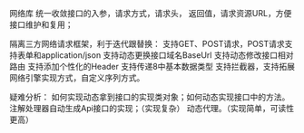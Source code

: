 网络库
统一收敛接口的入参，请求方式，请求头， 返回值，请求资源URL，方便接口维护和复用；

隔离三方网络请求框架，利于迭代跟替换：
支持GET、POST请求，POST请求支持表单和application/json
支持动态更换接口域名BaseUrl
支持动态修改接口相对路由
支持添加个性化的Header
支持传递8中基本数据类型
支持拦截器，支持拓展网络引擎实现方式，自定义序列方式。

疑难分析：
如何实现动态拿到接口的实现类对象；如何动态实现接口中的方法。
注解处理器自动生成Api接口的实现；（实现复杂）
动态代理。（实现简单，可读性更高）